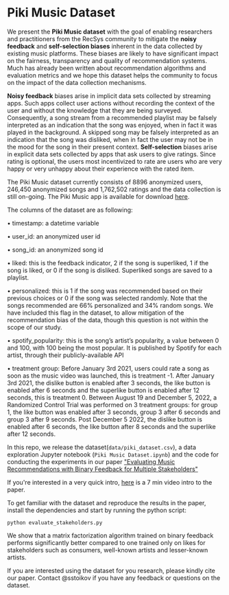 # Piki Music Dataset
We present the **Piki Music dataset** with the goal of enabling researchers and practitioners from the RecSys community to mitigate the **noisy feedback** and **self-selection biases** inherent in the data collected by existing music platforms. These biases are likely to have significant impact on the fairness, transparency and quality of recommendation systems. Much has already been written about recommendation algorithms and evaluation metrics and we hope this dataset helps the community to focus on the impact of the data collection mechanisms.

**Noisy feedback** biases arise in implicit data sets collected by streaming apps. Such apps collect user actions without recording the context of the user and without the knowledge that they are being surveyed. Consequently, a song stream from a recommended playlist may be falsely interpreted as an indication that the song was enjoyed, when in fact it was played in the background. A skipped song may be falsely interpreted as an indication that the song was disliked, when in fact the user may not be in the mood for the song in their present context. **Self-selection** biases arise in explicit data sets collected by apps that ask users to give ratings. Since rating is optional, the users most incentivized to rate are users who are very happy or very unhappy about their experience with the rated item.

The Piki Music dataset currently consists of 8896 anonymized users, 246,450 anonymized songs and 1,762,502 ratings and the data collection is still on-going. The Piki Music app is available for download [here](https://piki.page.link/AcVj).

The columns of the dataset are as following:

• timestamp: a datetime variable

• user_id: an anonymized user id

• song_id: an anonymized song id

• liked: this is the feedback indicator, 2 if the song is superliked, 1 if the song is liked, or 0 if the song is disliked. Superliked songs are saved to a playlist.

• personalized: this is 1 if the song was recommended based on their previous choices or 0 if the song was selected
randomly. Note that the songs recommended are 66% personalized and 34% random songs. We have included
this flag in the dataset, to allow mitigation of the recommendation bias of the data, though this question is not
within the scope of our study.

• spotify_popularity: this is the song’s artist’s popularity, a value between 0 and 100, with 100 being the most
popular. It is published by Spotify for each artist, through their publicly-available API

• treatment group: Before January 3rd 2021, users could rate a song as soon as the music video was launched, this is treatment -1. After January 3rd 2021, the dislike button is enabled after 3 seconds, the like button is enabled after 6 seconds and the superlike button is enabled after 12 seconds, this is treatment 0. Between August 19 and December 5, 2022, a Randomized Control Trial was performed on 3 treatment groups: for group 1, the like button was enabled after 3 seconds, group 3 after 6 seconds and group 3 after 9 seconds. Post December 5 2022, the dislike button is enabled after 6 seconds, the like button after 8 seconds and the superlike after 12 seconds.


In this repo, we release the dataset(`data/piki_dataset.csv`), a data exploration Jupyter notebook (`Piki Music Dataset.ipynb`) and the code for conducting the experiments in our paper ["Evaluating Music Recommendations with Binary Feedback for Multiple Stakeholders"](https://papers.ssrn.com/sol3/papers.cfm?abstract_id=3919046)

If you're interested in a very quick intro, [here](https://www.youtube.com/watch?v=2f74yQjhCkk) is a 7 min video intro to the paper.

To get familiar with the dataset and reproduce the results in the paper, install the dependencies and start by running the python script:

```
python evaluate_stakeholders.py
```

We show that a matrix factorization algorithm trained on binary feedback performs significantly better compared to one trained only on likes for stakeholders such as consumers, well-known artists and lesser-known artists.


If you are interested using the dataset for you research, please kindly cite our paper. Contact @sstoikov if you have any feedback or questions on the dataset.
